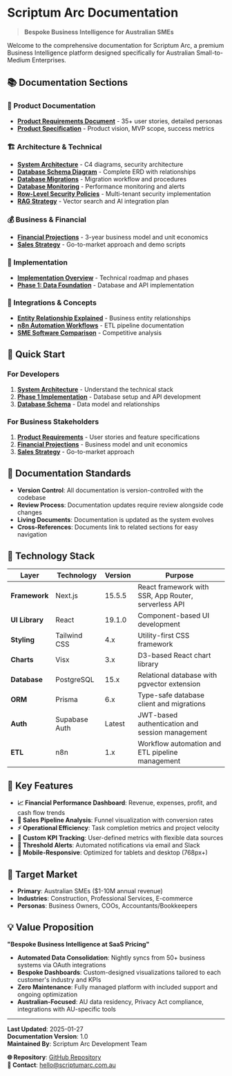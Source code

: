 # Scriptum Arc Documentation

> **Bespoke Business Intelligence for Australian SMEs**

Welcome to the comprehensive documentation for Scriptum Arc, a premium Business Intelligence platform designed specifically for Australian Small-to-Medium Enterprises.

## 📚 Documentation Sections

### 🎯 Product Documentation

- **[Product Requirements Document](./product/product-requirements-document.md)** - 35+ user stories, detailed personas
- **[Product Specification](./specs/product-specification.md)** - Product vision, MVP scope, success metrics

### 🏗️ Architecture & Technical

- **[System Architecture](./architecture/system-architecture.md)** - C4 diagrams, security architecture
- **[Database Schema Diagram](./architecture/database-schema-diagram.md)** - Complete ERD with relationships
- **[Database Migrations](./architecture/database-migrations.md)** - Migration workflow and procedures
- **[Database Monitoring](./architecture/database-monitoring.md)** - Performance monitoring and alerts
- **[Row-Level Security Policies](./architecture/row-level-security-policies.md)** - Multi-tenant security implementation
- **[RAG Strategy](./architecture/rag-strategy.md)** - Vector search and AI integration plan

### 💰 Business & Financial

- **[Financial Projections](./financial/financial-projections-unit-economics.md)** - 3-year business model and unit economics
- **[Sales Strategy](./sales/sales-deck-demo-script.md)** - Go-to-market approach and demo scripts

### 🚀 Implementation

- **[Implementation Overview](./implementation/README.md)** - Technical roadmap and phases
- **[Phase 1: Data Foundation](./implementation/phase-1-data-foundation.md)** - Database and API implementation

### 🔗 Integrations & Concepts

- **[Entity Relationship Explained](./concepts/entity-relationship-explained.md)** - Business entity relationships
- **[n8n Automation Workflows](./integrations/n8n-automation-workflows.md)** - ETL pipeline documentation
- **[SME Software Comparison](./integrations/sme-software-comparison.md)** - Competitive analysis

## 🚀 Quick Start

### For Developers

1. **[System Architecture](./architecture/system-architecture.md)** - Understand the technical stack
2. **[Phase 1 Implementation](./implementation/phase-1-data-foundation.md)** - Database setup and API development
3. **[Database Schema](./architecture/database-schema-diagram.md)** - Data model and relationships

### For Business Stakeholders

1. **[Product Requirements](./product/product-requirements-document.md)** - User stories and feature specifications
2. **[Financial Projections](./financial/financial-projections-unit-economics.md)** - Business model and unit economics
3. **[Sales Strategy](./sales/sales-deck-demo-script.md)** - Go-to-market approach

## 📖 Documentation Standards

- **Version Control**: All documentation is version-controlled with the codebase
- **Review Process**: Documentation updates require review alongside code changes
- **Living Documents**: Documentation is updated as the system evolves
- **Cross-References**: Documents link to related sections for easy navigation

## 🔧 Technology Stack

| Layer          | Technology    | Version | Purpose                                              |
| -------------- | ------------- | ------- | ---------------------------------------------------- |
| **Framework**  | Next.js       | 15.5.5  | React framework with SSR, App Router, serverless API |
| **UI Library** | React         | 19.1.0  | Component-based UI development                       |
| **Styling**    | Tailwind CSS  | 4.x     | Utility-first CSS framework                          |
| **Charts**     | Visx          | 3.x     | D3-based React chart library                         |
| **Database**   | PostgreSQL    | 15.x    | Relational database with pgvector extension          |
| **ORM**        | Prisma        | 6.x     | Type-safe database client and migrations             |
| **Auth**       | Supabase Auth | Latest  | JWT-based authentication and session management      |
| **ETL**        | n8n           | 1.x     | Workflow automation and ETL pipeline management      |

## 🎯 Key Features

- **📈 Financial Performance Dashboard**: Revenue, expenses, profit, and cash flow trends
- **🎯 Sales Pipeline Analysis**: Funnel visualization with conversion rates
- **⚡ Operational Efficiency**: Task completion metrics and project velocity
- **🔧 Custom KPI Tracking**: User-defined metrics with flexible data sources
- **🚨 Threshold Alerts**: Automated notifications via email and Slack
- **📱 Mobile-Responsive**: Optimized for tablets and desktop (768px+)

## 🏢 Target Market

- **Primary**: Australian SMEs ($1-10M annual revenue)
- **Industries**: Construction, Professional Services, E-commerce
- **Personas**: Business Owners, COOs, Accountants/Bookkeepers

## 💡 Value Proposition

**"Bespoke Business Intelligence at SaaS Pricing"**

- **Automated Data Consolidation**: Nightly syncs from 50+ business systems via OAuth integrations
- **Bespoke Dashboards**: Custom-designed visualizations tailored to each customer's industry and KPIs
- **Zero Maintenance**: Fully managed platform with included support and ongoing optimization
- **Australian-Focused**: AU data residency, Privacy Act compliance, integrations with AU-specific tools

---

**Last Updated**: 2025-01-27  
**Documentation Version**: 1.0  
**Maintained By**: Scriptum Arc Development Team

**🌐 Repository**: [GitHub Repository](https://github.com/scriptumarc/platform)  
**📧 Contact**: hello@scriptumarc.com.au

